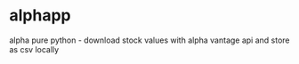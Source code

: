 # alphapp
alpha pure python - download stock values with alpha vantage api and store as csv locally
